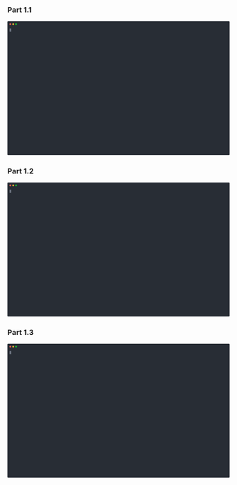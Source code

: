 ### Part 1.1
![](https://raw.githubusercontent.com/jgriemsmann/DevOpsWithDocker2020/part1/part1/part1.1.svg)
### Part 1.2
![](https://raw.githubusercontent.com/jgriemsmann/DevOpsWithDocker2020/part1/part1/part1.2.svg)
### Part 1.3
![](https://raw.githubusercontent.com/jgriemsmann/DevOpsWithDocker2020/part1/part1/part1.3.svg)
